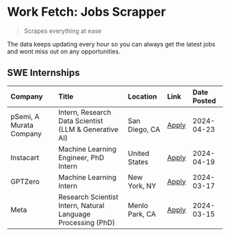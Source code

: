 # Work Fetch: Jobs Scrapper
> Scrapes everything at ease

The data keeps updating every hour so you can always get the latest jobs and wont miss out on any opportunities.

## SWE Internships
<!--START_SECTION:workfetch-->
| Company                 | Title                                                        | Location       | Link                                                                                                                                                                                                                                                                           | Date Posted   |
|:------------------------|:-------------------------------------------------------------|:---------------|:-------------------------------------------------------------------------------------------------------------------------------------------------------------------------------------------------------------------------------------------------------------------------------|:--------------|
| pSemi, A Murata Company | Intern, Research Data Scientist (LLM & Generative AI)        | San Diego, CA  | [Apply](https://www.linkedin.com/jobs/view/intern-research-data-scientist-llm-generative-ai-at-psemi-a-murata-company-3887074168?position=8&pageNum=0&refId=ZJYbkUr2dGqOuMaW9sMMqw%3D%3D&trackingId=E6kIbMqU%2Fh0%2Foi3tiYCUbw%3D%3D&trk=public_jobs_jserp-result_search-card) | 2024-04-23    |
| Instacart               | Machine Learning Engineer, PhD Intern                        | United States  | [Apply](https://www.linkedin.com/jobs/view/machine-learning-engineer-phd-intern-at-instacart-3901991739?position=2&pageNum=0&refId=ZJYbkUr2dGqOuMaW9sMMqw%3D%3D&trackingId=cs7W63Gi%2BQb9PdeLyU%2BeVw%3D%3D&trk=public_jobs_jserp-result_search-card)                          | 2024-04-19    |
| GPTZero                 | Machine Learning Intern                                      | New York, NY   | [Apply](https://www.linkedin.com/jobs/view/machine-learning-intern-at-gptzero-3860723963?position=7&pageNum=0&refId=ZJYbkUr2dGqOuMaW9sMMqw%3D%3D&trackingId=vFWuQDveFqeitOCzHlLgNg%3D%3D&trk=public_jobs_jserp-result_search-card)                                             | 2024-03-17    |
| Meta                    | Research Scientist Intern, Natural Language Processing (PhD) | Menlo Park, CA | [Apply](https://www.linkedin.com/jobs/view/research-scientist-intern-natural-language-processing-phd-at-meta-3858718375?position=5&pageNum=0&refId=ZJYbkUr2dGqOuMaW9sMMqw%3D%3D&trackingId=lh3GjMtVUHsem2inB4hmjA%3D%3D&trk=public_jobs_jserp-result_search-card)              | 2024-03-15    |
<!--END_SECTION:workfetch-->
